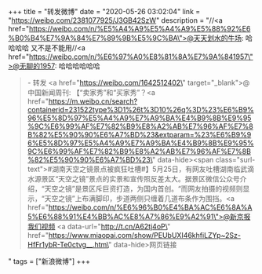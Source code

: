 +++
title = "转发微博"
date = "2020-05-26 03:02:04"
link = "https://weibo.com/2381077925/J3GB42SzW"
description = "//<a href=\"https://weibo.com/n/%E5%A4%A9%E5%A4%A9%E5%88%92%E6%B0%B4%E7%9A%84%E7%89%9B%E5%9C%BA\">@天天划水的牛场</a>: 哈哈哈哈 又不是不能用//<a href=\"https://weibo.com/n/%E6%97%A0%E8%81%8A%E7%9A%841957\">@无聊的1957</a>: 哈哈哈哈哈哈<br><blockquote> - 转发 <a href=\"https://weibo.com/1642512402\" target=\"_blank\">@中国新闻周刊</a>: 【“卖家秀”和“买家秀”？<a href=\"https://m.weibo.cn/search?containerid=231522type%3D1%26t%3D10%26q%3D%23%E6%B9%96%E5%8D%97%E5%A4%A9%E7%A9%BA%E4%B9%8B%E9%95%9C%E6%99%AF%E7%82%B9%E8%A2%AB%E7%96%AF%E7%8B%82%E5%90%90%E6%A7%BD%23&extparam=%23%E6%B9%96%E5%8D%97%E5%A4%A9%E7%A9%BA%E4%B9%8B%E9%95%9C%E6%99%AF%E7%82%B9%E8%A2%AB%E7%96%AF%E7%8B%82%E5%90%90%E6%A7%BD%23\" data-hide><span class=\"surl-text\">#湖南天空之镜景点被疯狂吐槽#</span></a>】5月25日，有网友吐槽湖南临武滴水源景区“天空之镜”景点的实景和宣传照反差太大。据景区微信公众号介绍，“天空之镜”是景区斥巨资打造，为国内首创。“而网友拍摄的视频则显示，“天空之镜”上布满脚印，步道两侧只缠着几道布条作为围挡。<a href=\"https://weibo.com/n/%E6%96%B0%E4%BA%AC%E6%8A%A5%E6%88%91%E4%BB%AC%E8%A7%86%E9%A2%91\">@新京报我们视频</a>  <a data-url=\"http://t.cn/A62tj4oP\" href=\"https://www.miaopai.com/show/PEUbUXI46khfiLZYp~2Sz-HfFr1ybR-Te0ctvg__.htm\" data-hide>网页链接</a></blockquote>"
tags = ["新浪微博"]
+++
